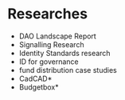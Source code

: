# Researches

* DAO Landscape Report
* Signalling Research
* Identity Standards research
* ID for governance
* fund distribution case studies
* CadCAD\*
* Budgetbox\*

